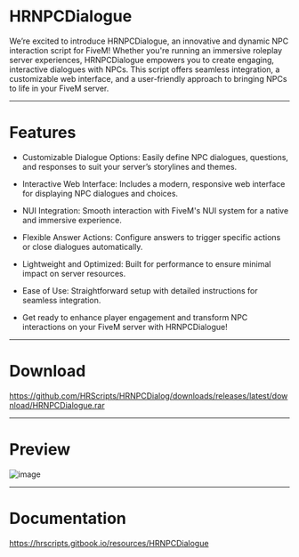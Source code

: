 # HRNPCDialogue
We’re excited to introduce HRNPCDialogue, an innovative and dynamic NPC interaction script for FiveM! Whether you're running an immersive roleplay server  experiences, HRNPCDialogue empowers you to create engaging, interactive dialogues with NPCs. This script offers seamless integration, a customizable web interface, and a user-friendly approach to bringing NPCs to life in your FiveM server.

---

# Features
- Customizable Dialogue Options: Easily define NPC dialogues, questions, and responses to suit your server’s storylines and themes.

- Interactive Web Interface: Includes a modern, responsive web interface for displaying NPC dialogues and choices.

- NUI Integration: Smooth interaction with FiveM's NUI system for a native and immersive experience.

- Flexible Answer Actions: Configure answers to trigger specific actions or close dialogues automatically.

- Lightweight and Optimized: Built for performance to ensure minimal impact on server resources.

- Ease of Use: Straightforward setup with detailed instructions for seamless integration.

- Get ready to enhance player engagement and transform NPC interactions on your FiveM server with HRNPCDialogue!

---

# Download
https://github.com/HRScripts/HRNPCDialog/downloads/releases/latest/download/HRNPCDialogue.rar

---

# Preview
![image](https://github.com/user-attachments/assets/edfa2944-8499-46f0-89d7-cf866c7e7a98)

---

# Documentation
https://hrscripts.gitbook.io/resources/HRNPCDialogue

